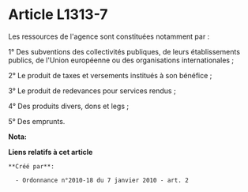 # Article L1313-7

Les ressources de l'agence sont constituées notamment par :

1° Des subventions des collectivités publiques, de leurs établissements publics, de l'Union européenne ou des organisations
internationales ;

2° Le produit de taxes et versements institués à son bénéfice ;

3° Le produit de redevances pour services rendus ;

4° Des produits divers, dons et legs ;

5° Des emprunts.

**Nota:**



**Liens relatifs à cet article**

	**Créé par**:

	  - Ordonnance n°2010-18 du 7 janvier 2010 - art. 2
